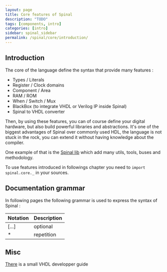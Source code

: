 ```yaml
---
layout: page
title: Core features of Spinal
description: "TODO"
tags: [components, intro]
categories: [intro]
sidebar: spinal_sidebar
permalink: /spinal/core/introduction/
---
```



## Introduction
The core of the language define the syntax that provide many features :

- Types / Literals
- Register / Clock domains
- Component / Area
- RAM / ROM
- When / Switch / Mux
- BlackBox (to integrate VHDL or Verilog IP inside Spinal)
- Spinal to VHDL converter

Then, by using these features, you can of course define your digital hardware, but also build powerful libraries and abstractions. It's one of the biggest advantages of Spinal over commonly used HDL, the language is not stuck in the rock, you can extend it without having knowledge about the compiler.

One example of that is the [Spinal lib](/SpinalDoc/spinal/lib/introduction/) which add many utils, tools, buses and methodology.

To use features introduced in followings chapter you need to `import spinal.core._` in your sources.

## Documentation grammar
In following pages the following grammar is used to express the syntax of Spinal :

| Notation | Description |
|--------|--------------|
| [...] | optional |
| * | repetition |

## Misc

[There](/SpinalDoc/spinal/core/vhdl_perspective/) is a small VHDL developper guide
